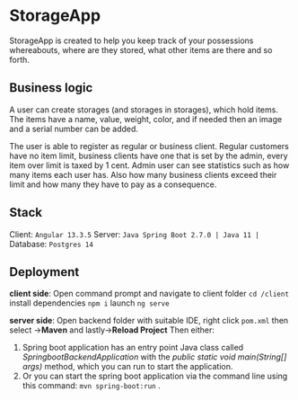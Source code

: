 # StorageApp

StorageApp is created to help you keep track of your possessions whereabouts, where are they stored, what other items are there and so forth. 

## Business logic
A user can create storages (and storages in storages), which hold items.
The items have a name, value, weight, color, and if needed then an image and a serial number can be added.  

The user is able to register as regular or business client. Regular customers have no item limit, business clients have one that is set by the admin, every item over limit is taxed by 1 cent.
Admin user can see statistics such as how many items each user has. Also how many business clients exceed their limit and how many they have to pay as a consequence.  

## Stack 

Client: `Angular 13.3.5`
Server: `Java Spring Boot 2.7.0 | Java 11 | `
Database: `Postgres 14`

## Deployment
**client side**:
Open command prompt and navigate to client folder 
`cd /client`
install dependencies
`npm i` 
launch
`ng serve`

**server side**:
Open backend folder with suitable IDE,
right click `pom.xml` then select ->**Maven** and lastly->**Reload Project** 
Then either:
 1) Spring boot application has an entry point Java class called _SpringbootBackendApplication_ with the _public static void main(String[] args)_ method, which you can run to start the application.
 2) Or you can start the spring boot application via the command line using this command:  `mvn spring-boot:run` .